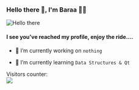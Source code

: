 ### Hello there 👋, I'm Baraa 👨‍💻

<p align="left">
  <img src="http://www.quickmeme.com/img/32/327d10c25fd359a297ac7a178e4818cb977dcfe1aaf0b855074a0cd1b5d9cfbf.jpg" alt="Hello there" />
</p>

#### I see you've reached my profile, enjoy the ride....

- 🔭 I’m currently working on `nothing`

- 🌱 I’m currently learning `Data Structures & Qt`

<p align="left">
  Visitors counter:<br>
  <img src="https://profile-counter.glitch.me/baraa-almasri/count.svg" />
</p>


<!--
**baraa-almasri/baraa-almasri** is a ✨ _special_ ✨ repository because its `README.md` (this file) appears on your GitHub profile.

Here are some ideas to get you started:

- 🔭 I’m currently working on ...
- 🌱 I’m currently learning ...
- 👯 I’m looking to collaborate on ...
- 🤔 I’m looking for help with ...
- 💬 Ask me about ...
- 📫 How to reach me: ...
- 😄 Pronouns: ...
- ⚡ Fun fact: ...
-->
